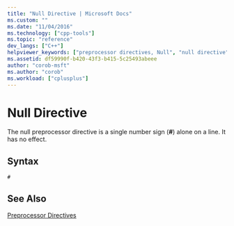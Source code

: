 ```yaml
---
title: "Null Directive | Microsoft Docs"
ms.custom: ""
ms.date: "11/04/2016"
ms.technology: ["cpp-tools"]
ms.topic: "reference"
dev_langs: ["C++"]
helpviewer_keywords: ["preprocessor directives, Null", "null directive", "preprocessor directives", "preprocessor, directives"]
ms.assetid: df59990f-b420-43f3-b415-5c25493abeee
author: "corob-msft"
ms.author: "corob"
ms.workload: ["cplusplus"]
---
```

# Null Directive
The null preprocessor directive is a single number sign (**#**) alone on a line. It has no effect.  
  
## Syntax  
  
```  
#  
```  
  
## See Also  
 
[Preprocessor Directives](../preprocessor/preprocessor-directives.md)